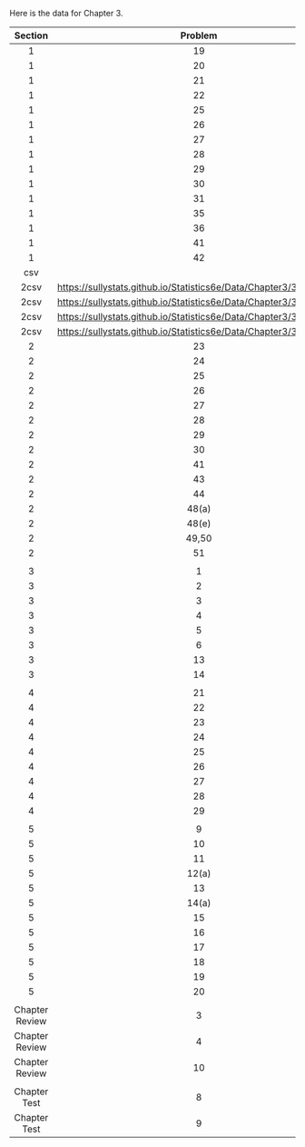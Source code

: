 Here is the data for Chapter 3. 

|Section|Problem|URL|
|:---:|:---:|:---:|
|1|19|<a>https://sullystats.github.io/Statistics6e/Data/Chapter3/3_1_19.csv</a><br/>|
|1|20|<a>https://sullystats.github.io/Statistics6e/Data/Chapter3/3_1_20.csv</a><br/>|
|1|21|<a>https://sullystats.github.io/Statistics6e/Data/Chapter3/3_1_21.csv</a><br/>|
|1|22|<a>https://sullystats.github.io/Statistics6e/Data/Chapter3/3_1_22.csv</a><brcsv
|1|25|<a>https://sullystats.github.io/Statistics6e/Data/Chapter3/3_1_25.csv</a><br/>|
|1|26|<a>https://sullystats.github.io/Statistics6e/Data/Chapter3/3_1_26.csv</a><brcsv
|1|27|<a>https://sullystats.github.io/Statistics6e/Data/Chapter3/3_1_27.csv</a><brcsv
|1|28|<a>https://sullystats.github.io/Statistics6e/Data/Chapter3/3_1_28.csv</a><brcsv
|1|29|<a>https://sullystats.github.io/Statistics6e/Data/Chapter3/3_1_29.csv</a><brcsv
|1|30|<a>https://sullystats.github.io/Statistics6e/Data/Chapter3/3_1_30.csv</a><brcsv
|1|31|<a>https://sullystats.github.io/Statistics6e/Data/Chapter3/3_1_31.csv</a><brcsv
|1|35|<a>https://sullystats.github.io/Statistics6e/Data/Chapter3/3_1_35.csv</a><brcsv
|1|36|<a>https://sullystats.github.io/Statistics6e/Data/SullivanStatsSurveyI.csv</csvbr/>|
|1|41|<a>https://sullystats.github.io/Statistics6e/Data/Tornadoes_2017.csv</a><bcsv
|1|42|<a>https://sullystats.github.io/Statistics6e/Data/Chapter3/3_1_42.csv</a><csv|
| csv
|2csv|<a>https://sullystats.github.io/Statistics6e/Data/Chapter3/3_2_19.csv</a><br>|
|2csv|<a>https://sullystats.github.io/Statistics6e/Data/Chapter3/3_2_20.csv</a><br>|
|2csv|<a>https://sullystats.github.io/Statistics6e/Data/Chapter3/3_2_21.csv</a><br>|
|2csv|<a>https://sullystats.github.io/Statistics6e/Data/Chapter3/3_2_22.csv</a><br>|
|2|23|csvhttps://sullystats.github.io/Statistics6e/Data/Chapter3/3_2_23.csv</a><br>|
|2|24|<a>https://sullystats.github.io/Statistics6e/Data/Chapter3/3_2_24.csv</a><br>|
|2|25|<a>https://sullystats.github.io/Statistics6e/Data/Chapter3/3_2_25.csv</a><br>|
|2|26|<a>https://sullystats.github.io/Statistics6e/Data/Chapter3/3_2_26.csv</a><br>|
|2|27|<a>https://sullystats.github.io/Statistics6e/Data/Chapter3/3_2_27.csv</a><br>|
|2|28|<a>https://sullystats.github.io/Statistics6e/Data/Chapter3/3_2_28.csv</a><br>|
|2|29|<a>https://sullystats.github.io/Statistics6e/Data/Chapter3/3_2_29.csv</a><br>|
|2|30|<a>https://sullystats.github.io/Statistics6e/Data/Chapter3/3_2_30.csv</a><br>|
|2|41|<a>https://sullystats.github.io/Statistics6e/Data/Chapter3/3_2_41.csv</a><br>|
|2|43|<a>https://sullystats.github.io/Statistics6e/Data/Chapter3/3_2_43.csv</a><br>|
|2|44|<a>https://sullystats.github.io/Statistics6e/Data/Chapter3/3_2_44.csv</a><br>|
|2|48(a)|<a>https://sullystats.github.io/Statistics6e/Data/Chapter3/3_2_48a.csv</a><br>|
|2|48(e)|<a>https://sullystats.github.io/Statistics6e/Data/Chapter3/3_2_48e.</a><br>|
|2|49,50|<a>https://sullystats.github.io/Statistics6e/Data/SullivanStatsSurveyI.csv</a><br>|
|2|51|<a>https://sullystats.github.io/Statistics6e/Data/Tornadoes_2017.csv</a><br/>
| | |
|3|1|<a>https://sullystats.github.io/Statistics6e/Data/Chapter3/3_3_1.csv</a><br>|
|3|2|<a>https://sullystats.github.io/Statistics6e/Data/Chapter3/3_3_2.csv</a><br>|
|3|3|<a>https://sullystats.github.io/Statistics6e/Data/Chapter3/3_3_3.csv</a><br>|
|3|4|<a>https://sullystats.github.io/Statistics6e/Data/Chapter3/3_3_4.csv</a><br>|
|3|5|<a>https://sullystats.github.io/Statistics6e/Data/Chapter3/3_3_5.csv</a><br>|
|3|6|<a>https://sullystats.github.io/Statistics6e/Data/Chapter3/3_3_6.csv</a><br>|
|3|13|<a>https://sullystats.github.io/Statistics6e/Data/Chapter3/3_3_13.csv</a><br>|
|3|14|<a>https://sullystats.github.io/Statistics6e/Data/Chapter3/3_3_14.csv</a><br>|
| | |
|4|21|<a>https://sullystats.github.io/Statistics6e/Data/Chapter3/3_4_21.csv</a><br>|
|4|22|<a>https://sullystats.github.io/Statistics6e/Data/Chapter3/3_4_22.csv</a><br>|
|4|23|<a>https://sullystats.github.io/Statistics6e/Data/Chapter3/3_4_23.csv</a><br>|
|4|24|<a>https://sullystats.github.io/Statistics6e/Data/Chapter3/3_4_24.csv</a><br>|
|4|25|<a>https://sullystats.github.io/Statistics6e/Data/Chapter3/3_4_25.csv</a><br>|
|4|26|<a>https://sullystats.github.io/Statistics6e/Data/Chapter3/3_4_26.csv</a><br>|
|4|27|<a>https://sullystats.github.io/Statistics6e/Data/Chapter3/3_4_27.csv</a><br>|
|4|28|<a>https://sullystats.github.io/Statistics6e/Data/Chapter3/3_4_28.csv</a><br>|
|4|29|<a>https://sullystats.github.io/Statistics6e/Data/Tornadoes_2017.csv</a><br/>
| | |
|5|9|<a>https://sullystats.github.io/Statistics6e/Data/Chapter3/3_5_9.csv</a><br>|
|5|10|<a>https://sullystats.github.io/Statistics6e/Data/Chapter3/3_5_10.csv</a><br>|
|5|11|<a>https://sullystats.github.io/Statistics6e/Data/Chapter3/3_5_11.csv</a><br>|
|5|12(a)|<a>https://sullystats.github.io/Statistics6e/Data/Chapter3/3_5_12a.csv</a><br>|
|5|13|<a>https://sullystats.github.io/Statistics6e/Data/Chapter3/3_5_13.csv</a><br>|
|5|14(a)|<a>https://sullystats.github.io/Statistics6e/Data/Chapter3/3_5_14a.csv</a><br>|
|5|15|<a>https://sullystats.github.io/Statistics6e/Data/Chapter3/3_5_15.csv</a><br>|
|5|16|<a>https://sullystats.github.io/Statistics6e/Data/Chapter3/3_5_16.csv</a><br>|
|5|17|<a>https://sullystats.github.io/Statistics6e/Data/Chapter3/3_5_17.csv</a><br>|
|5|18|<a>https://sullystats.github.io/Statistics6e/Data/Chapter3/3_5_18.csv</a><br>|
|5|19|<a>https://sullystats.github.io/Statistics6e/Data/Chapter3/3_5_19.csv</a><br>|
|5|20|<a>https://sullystats.github.io/Statistics6e/Data/Tornadoes_2017.csv</a><br/>
| | |
|Chapter Review|3|<a>https://sullystats.github.io/Statistics6e/Data/Chapter3/3_r_3.csv</a><br>|
|Chapter Review|4|<a>https://sullystats.github.io/Statistics6e/Data/Chapter3/3_r_4.csv</a><br>|
|Chapter Review|10|<a>https://sullystats.github.io/Statistics6e/Data/Chapter3/3_r_10.csv</a><br>|
| | |
|Chapter Test|8|<a>https://sullystats.github.io/Statistics6e/Data/Chapter3/3_ct_8.csv</a><br>|
|Chapter Test|9|<a>https://sullystats.github.io/Statistics6e/Data/Chapter3/3_ct_9.csv</a><br>|

